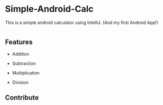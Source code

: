 # Simple-Android-Calc

This is a simple android calculator using IntelliJ. (And my first Android App!) 

<p align="center">
<img src=""></img>
</p>


## Features

- Addition

- Subtraction

- Multiplication

- Division


## Contribute



